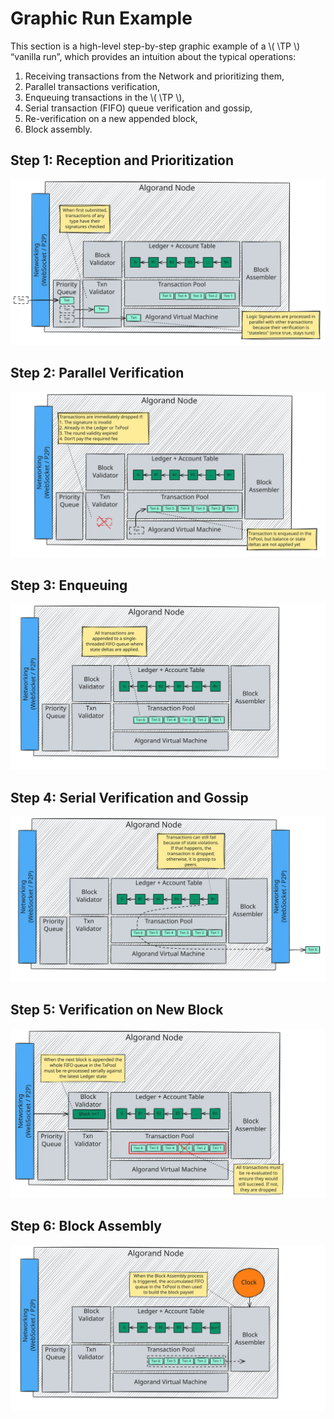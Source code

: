 $$
\newcommand \TP {\mathrm{TxPool}}
$$

# Graphic Run Example

This section is a high-level step-by-step graphic example of a \\( \TP \\) “vanilla
run”, which provides an intuition about the typical operations:

1. Receiving transactions from the Network and prioritizing them,
1. Parallel transactions verification,
1. Enqueuing transactions in the \\( \TP \\),
1. Serial transaction (FIFO) queue verification and gossip,
1. Re-verification on a new appended block,
1. Block assembly.

## Step 1: Reception and Prioritization

![TxPool-1](../_images/tx-pool-1.svg "TxPool Step 1: Reception and Prioritization")

## Step 2: Parallel Verification

![TxPool-2](../_images/tx-pool-2.svg "TxPool Step 2: Parallel Verification")

## Step 3: Enqueuing

![TxPool-3](../_images/tx-pool-3.svg "TxPool Step 3: Enqueuing")

## Step 4: Serial Verification and Gossip

![TxPool-4](../_images/tx-pool-4.svg "TxPool Step 4: Serial Verification and Gossip")

## Step 5: Verification on New Block

![TxPool-5](../_images/tx-pool-5.svg "TxPool Step 5: Verification on New Block")

## Step 6: Block Assembly

![TxPool-6](../_images/tx-pool-6.svg "TxPool Step 6: Block Assembly")
